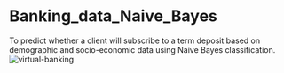 # Banking_data_Naive_Bayes
To predict whether a client will subscribe to a term deposit based on demographic and socio-economic data using Naive Bayes classification.
![virtual-banking](https://github.com/Shankarrai2171/Banking_data_Naive_Bayes/assets/164284515/b8adffbe-18e4-46b9-9cf6-9acffc6fddbf)
